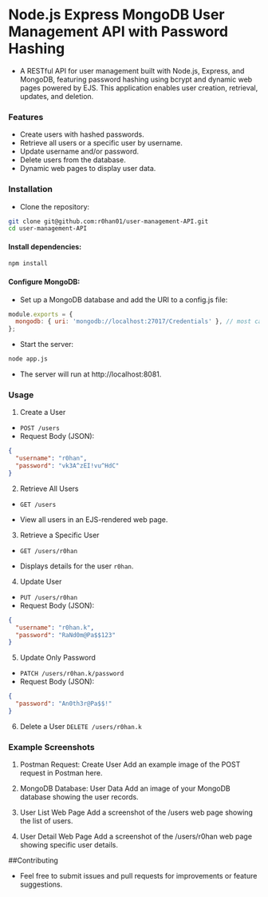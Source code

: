 # Node.js Express MongoDB User Management API with Password Hashing
- A RESTful API for user management built with Node.js, Express, and MongoDB, featuring password hashing using bcrypt and dynamic web pages powered by EJS. This application enables user creation, retrieval, updates, and deletion.

### Features
- Create users with hashed passwords.
- Retrieve all users or a specific user by username.
- Update username and/or password.
- Delete users from the database.
- Dynamic web pages to display user data.
### Installation
- Clone the repository:

```bash
git clone git@github.com:r0han01/user-management-API.git
cd user-management-API
```
#### Install dependencies:

```bash
npm install
```
#### Configure MongoDB:

- Set up a MongoDB database and add the URI to a config.js file:
```javascript
module.exports = {
  mongodb: { uri: 'mongodb://localhost:27017/Credentials' }, // most cases it would be 
};
```
- Start the server:

```bash
node app.js
```
- The server will run at http://localhost:8081.
### Usage
1. Create a User
- `POST /users`
- Request Body (JSON):

```json
{
  "username": "r0han",
  "password": "vk3A^zEI!vu^HdC"
}
```
2. Retrieve All Users
- `GET /users`

- View all users in an EJS-rendered web page.
3. Retrieve a Specific User
- `GET /users/r0han`

- Displays details for the user `r0han`.
4. Update User
- `PUT /users/r0han`
- Request Body (JSON):

```json
{
  "username": "r0han.k",
  "password": "RaNd0m@Pa$$123"
}
```
5. Update Only Password
- `PATCH /users/r0han.k/password`
- Request Body (JSON):

```json
{
  "password": "An0th3r@Pa$$!"
}
```
6. Delete a User
`DELETE /users/r0han.k`

### Example Screenshots
1. Postman Request: Create User
Add an example image of the POST request in Postman here.

2. MongoDB Database: User Data
Add an image of your MongoDB database showing the user records.

3. User List Web Page
Add a screenshot of the /users web page showing the list of users.

4. User Detail Web Page
Add a screenshot of the /users/r0han web page showing specific user details.

##Contributing
- Feel free to submit issues and pull requests for improvements or feature suggestions.
